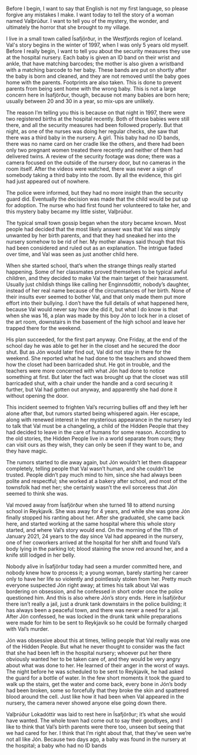 Before I begin, I want to say that English is not my first language, so please forgive any mistakes I make. I want today to tell the story of a woman named Valþrúður. I want to tell you of the mystery, the wonder, and ultimately the horror that she brought to my village. 



I live in a small town called Ísafjörður, in the Westfjords region of Iceland. Val's story begins in the winter of 1997, when I was only 5 years old myself. Before I really begin, I want to tell you about the security measures they use at the hospital nursery. Each baby is given an ID band on their wrist and ankle, that have matching barcodes; the mother is also given a wristband with a matching barcode to her baby. These bands are put on shortly after the baby is born and cleaned, and they are not removed until the baby goes home with the parents. Footprints are also taken. This is done to prevent parents from being sent home with the wrong baby. This is not a large concern here in Ísafjörður, though, because not many babies are born here; usually between 20 and 30 in a year, so mix-ups are unlikely. 



The reason I’m telling you this is because on that night in 1997, there were two registered births at the hospital recently. Both of those babies were still there, and all the security measures had been followed properly. But that night, as one of the nurses was doing her regular checks, she saw that there was a third baby in the nursery. A girl. This baby had no ID bands, there was no name card on her cradle like the others, and there had been only two pregnant women treated there recently and neither of them had delivered twins. A review of the security footage was done; there was a camera focused on the outside of the nursery door, but no cameras in the room itself. After the videos were watched, there was never a sign of somebody taking a third baby into the room. By all the evidence, this girl had just appeared out of nowhere. 



The police were informed, but they had no more insight than the security guard did. Eventually the decision was made that the child would be put up for adoption. The nurse who had first found her volunteered to take her, and this mystery baby became my little sister, Valþrúður. 



The typical small town gossip began when the story became known. Most people had decided that the most likely answer was that Val was simply unwanted by her birth parents, and that they had sneaked her into the nursery somehow to be rid of her. My mother always said though that this had been considered and ruled out as an explanation. The intrigue faded over time, and Val was seen as just another child here. 



When she started school, that’s when the strange things really started happening. Some of her classmates proved themselves to be typical awful children, and they decided to make Val the main target of their harassment. Usually just childish things like calling her Enginnsdóttir, nobody’s daughter, instead of her real name because of the circumstances of her birth. None of their insults ever seemed to bother Val, and that only made them put more effort into their bullying. I don’t have the full details of what happened here, because Val would never say how she did it, but what I do know is that when she was 16, a plan was made by this boy Jón to lock her in a closet of the art room, downstairs in the basement of the high school and leave her trapped there for the weekend.  



His plan succeeded, for the first part anyway. One Friday, at the end of the school day he was able to get her in the closet and he secured the door shut. But as Jón would later find out, Val did not stay in there for the weekend. She reported what he had done to the teachers and showed them how the closet had been barricaded shut. He got in trouble, and the teachers were more concerned with what Jón had done to notice something at first. But later the fact was brought up that the closet was still barricaded shut, with a chair under the handle and a cord securing it further, but Val had gotten out anyway, and apparently she had done it without opening the door. 



This incident seemed to frighten Val’s recurring bullies off and they left her alone after that, but rumors started being whispered again. Her escape, along with renewed interest in her mysterious appearance in the nursery led to talk that Val must be a changeling, a child of the Hidden People that they had decided to leave in the care of humans for some reason. According to the old stories, the Hidden People live in a world separate from ours; they can visit ours as they wish, they can only be seen if they want to be, and they have magic. 



The rumors started to die away again, but Jón wouldn’t let them disappear completely, telling people that Val wasn’t human, and she couldn’t be trusted. People didn’t pay much mind to him, since she had always been polite and respectful; she worked at a bakery after school, and most of the townsfolk had met her; she certainly wasn’t the evil sorceress that Jón seemed to think she was.  



Val moved away from Ísafjörður when she turned 18 to attend nursing school in Reykjavík. She was away for 4 years, and while she was gone Jón finally stopped his ranting about her. After she graduated, she came back here, and started working at the same hospital where this whole story started, and where Val’s story would end. On the morning of the 11th of January 2021, 24 years to the day since Val had appeared in the nursery, one of her coworkers arrived at the hospital for her shift and found Val’s body lying in the parking lot; blood staining the snow red around her, and a knife still lodged in her belly. 



Nobody alive in Ísafjörður today had seen a murder committed here, and nobody knew how to process it; a young woman, barely starting her career only to have her life so violently and pointlessly stolen from her. Pretty much everyone suspected Jón right away; at times his talk about Val was bordering on obsession, and he confessed in short order once the police questioned him. And this is also where Jón’s story ends. Here in Ísafjörður there isn’t really a jail, just a drunk tank downstairs in the police building; it has always been a peaceful town, and there was never a need for a jail. After Jón confessed, he was locked in the drunk tank while preparations were made for him to be sent to Reykjavík so he could be formally charged with Val’s murder. 



Jón was obsessive about this at times, telling people that Val really was one of the Hidden People. But what he never thought to consider was the fact that she had been left in the hospital nursery; whoever put her there obviously wanted her to be taken care of, and they would be very angry about what was done to her. He learned of their anger in the worst of ways. The night before he was scheduled to be sent to Reykjavík, he had asked the guard for a bottle of water. In the few short moments it took the guard to walk up the stairs, get the water and come back, every bone in Jón’s body had been broken, some so forcefully that they broke the skin and spattered blood around the cell. Just like how it had been when Val appeared in the nursery, the camera never showed anyone else going down there. 



Valþrúður Lokadóttir was laid to rest here in Ísafjörður; it’s what she would have wanted. The whole town had come out to say their goodbyes, and I like to think that Val’s birth parents were there too, unseen but seeing that we had cared for her. I think that I’m right about that, that they’ve seen we’re not all like Jón. Because two days ago, a baby was found in the nursery at the hospital; a baby who had no ID bands